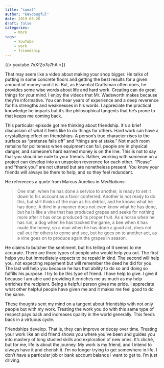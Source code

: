 ```yaml
---
title: "sweat"
author: "kevdougful"
date: 2019-03-26
draft: false
categories:
    - Work
tags:
    - YouTube
    - work
    - friendship
---
```


{{< youtube 7xXfZo7a7hA >}}

That may seem like a video about making your shop bigger.  He talks of putting in some concrete floors and getting the best results for a given amount of money–and it is. But, as Essential Craftsman often does, he provides some wise words about life and hard work.  Creating can do great things for your mind. I enjoy the videos that Mr. Wadsworth makes because they’re informative. You can hear years of experience and a deep reverence for his strengths and weaknesses in his words. I appreciate the practical knowledge he imparts but it’s the philosophical tangents that he’s prone to that keeps me coming back.

This particular episode got me thinking about friendship. It's a brief discussion of what it feels like to do things for others. Hard work can have a crystallizing effect on friendships. A person’s true character rises to the surface as “pretense falls off” and “things are at stake.” Not much room remains for politeness when equipment can fail, people are in physical danger, and someone’s hard earned money is on the line. This is not to say that you should be rude to your friends. Rather, working with someone on a project can develop into an unspoken reverence for each other. “Please” and “thank you” are not uttered but are nonetheless present. You know your friends will always be there to help, and so they feel redundant.

He references a quote from Marcus Aurelius in _Meditations_:

> One man, when he has done a service to another, is ready to set it down to his account as a favor conferred. Another is not ready to do this, but still thinks of the man as his debtor, and he knows what he has done. A third in a manner does not even know what he has done, but he is like a vine that has produced grapes and seeks for nothing more after it has once produced its proper fruit. As a horse when he has run, a dog when he has tracked the game, a bee when it has made the honey, so a man when he has done a good act, does not call out for others to come and see, but he goes on to another act, as a vine goes on to produce again the grapes in season.

He claims to butcher the sentiment, but his telling of it seems to me  accurate. There are three types of people who would help you out. The first helps you but immediately expects to be repaid in kind. The second will help you, not expecting repayment but will remember the deed he did for you. The last will help you because he has that ability to do so and doing so fulfills his purpose. I try to be this type of friend. I have help to give. I give it because I am able and providing it enriches me as much as my help enriches the recipient. Being a helpful person gives me pride. I appreciate what other helpful people have given me and it makes me feel good to do the same.

These thoughts sent my mind on a tangent about friendship with not only people but with my work. Treating the work you do with this same type of respect pays back and increases quality in the world generally. This feeds back in a virtuous cycle.

Friendships develop. That is, they can improve or decay over time. Treating your work like an old friend shows you where you’ve been and guides you into mastery of long studied skills and exploration of new ones. It’s clichè, but for me, life is about the journey. My work is my friend, and I intend to always have it and cherish it. I’m no longer trying to get somewhere in life. I don’t have a particular job or bank account balance I want to get to. I’m just driving.
